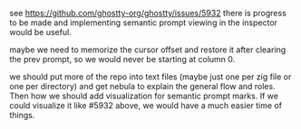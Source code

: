 see https://github.com/ghostty-org/ghostty/issues/5932
there is progress to be made and implementing semantic prompt viewing in the inspector would be useful.

maybe we need to memorize the cursor offset and restore it after clearing the prev prompt, so we would never be starting at column 0.

we should put more of the repo into text files (maybe just one per zig file or one per directory) and get nebula to explain the general flow and roles. Then how we should add visualization for semantic prompt marks. If we could visualize it like #5932 above, we would have a much easier time of things.
